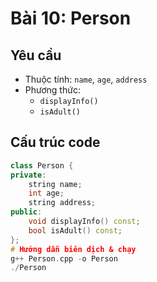 # Bài 10: Person 

## Yêu cầu
- Thuộc tính: `name`, `age`, `address`
- Phương thức:
  - `displayInfo()`
  - `isAdult()`

## Cấu trúc code
```cpp
class Person {
private:
    string name;
    int age;
    string address;
public:
    void displayInfo() const;
    bool isAdult() const;
};
# Hướng dẫn biên dịch & chạy
g++ Person.cpp -o Person
./Person